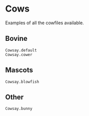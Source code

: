 # Cows

Examples of all the cowfiles available.

## Bovine

```@docs
Cowsay.default
Cowsay.cower
```

## Mascots

```@docs
Cowsay.blowfish
```

## Other

```@docs
Cowsay.bunny
```
